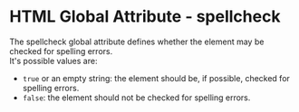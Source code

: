 # HTML Global Attribute - spellcheck

The spellcheck global attribute defines whether the element may be checked for spelling errors.<br>
It's possible values are:
- `true` or an empty string: the element should be, if possible, checked for spelling errors.
- `false`: the element should not be checked for spelling errors.